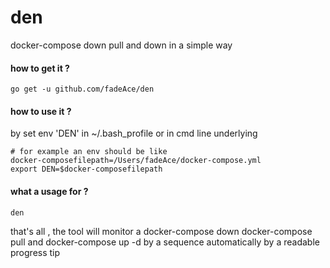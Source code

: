# den
docker-compose down pull and down in a simple way

#### how to get it ?
```apple js
go get -u github.com/fadeAce/den
```
#### how to use it ?
by set env 'DEN' in ~/.bash_profile
or in cmd line underlying
```apple js
# for example an env should be like 
docker-composefilepath=/Users/fadeAce/docker-compose.yml
export DEN=$docker-composefilepath
```
#### what a usage for ?
```
den
```
that's all , the tool will monitor a docker-compose down docker-compose pull and docker-compose up -d by a sequence automatically by a readable progress tip